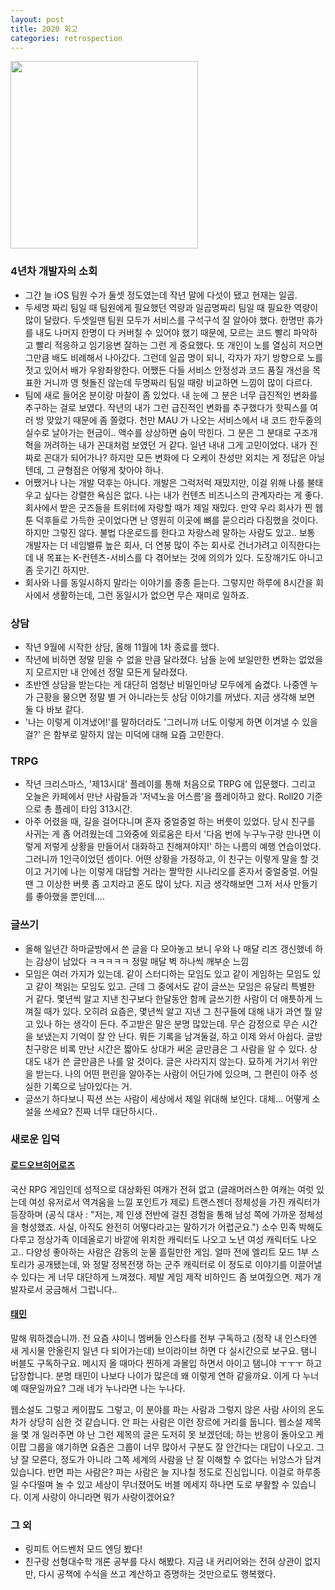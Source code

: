 ```yaml
---
layout: post
title: 2020 회고
categories: retrospection
---
```


<img src="{{ site.baseurl }}/thumbnails/201225/this-year.png" width="300" />


### 4년차 개발자의 소회
- 그간 늘 iOS 팀원 수가 둘셋 정도였는데 작년 말에 다섯이 됐고 현재는 일곱.
- 두세명 짜리 팀일 때 팀원에게 필요했던 역량과 일곱명짜리 팀일 때 필요한 역량이 많이 달랐다. 두셋일땐 팀원 모두가 서비스를 구석구석 잘 알아야 했다. 한명만 휴가를 내도 나머지 한명이 다 커버칠 수 있어야 했기 때문에, 모르는 코드 빨리 파악하고 빨리 적응하고 임기응변 잘하는 그런 게 중요했다. 또 개인이 노를 열심히 저으면 그만큼 배도 비례해서 나아갔다. 그런데 일곱 명이 되니, 각자가 자기 방향으로 노를 젓고 있어서 배가 우왕좌왕한다. 어쨌든 다들 서비스 안정성과 코드 품질 개선을 목표한 거니까 영 헛돌진 않는데 두명짜리 팀일 때랑 비교하면 느낌이 많이 다르다. 
- 팀에 새로 들어온 분이랑 마찰이 좀 있었다. 내 눈에 그 분은 너무 급진적인 변화를 추구하는 걸로 보였다. 작년의 내가 그런 급진적인 변화를 추구했다가 핫픽스를 여러 방 맞았기 때문에 좀 쫄렸다. 천만 MAU 가 나오는 서비스에서 내 코드 한두줄의 실수로 날아가는 현금이.. 액수를 상상하면 숨이 막힌다. 그 분은 그 분대로 구조개혁을 꺼려하는 내가 꼰대처럼 보였던 거 같다. 일년 내내 그게 고민이었다. 내가 진짜로 꼰대가 되어가나? 하지만 모든 변화에 다 오케이 찬성만 외치는 게 정답은 아닐 텐데, 그 균형점은 어떻게 찾아야 하나.
- 어쨌거나 나는 개발 덕후는 아니다. 개발은 그럭저럭 재밌지만, 이걸 위해 나를 불태우고 싶다는 강렬한 욕심은 없다. 나는 내가 컨텐츠 비즈니스의 관계자라는 게 좋다. 회사에서 받은 굿즈들을 트위터에 자랑할 때가 제일 재밌다. 만약 우리 회사가 찐 웹툰 덕후들로 가득한 곳이었다면 난 영원히 이곳에 뼈를 묻으리라 다짐했을 것이다. 하지만 그렇진 않다. 불법 다운로드를 한다고 자랑스레 말하는 사람도 있고.. 보통 개발자는 더 네임밸류 높은 회사, 더 연봉 많이 주는 회사로 건너가려고 이직한다는데 내 목표는 K-컨텐츠-서비스를 다 겪어보는 것에 의의가 있다. 도장깨기도 아니고 좀 웃기긴 하지만.
- 회사와 나를 동일시하지 말라는 이야기를 종종 듣는다. 그렇지만 하루에 8시간을 회사에서 생활하는데, 그런 동일시가 없으면 무슨 재미로 일하죠.

### 상담
- 작년 9월에 시작한 상담, 올해 11월에 1차 종료를 했다. 
- 작년에 비하면 정말 믿을 수 없을 만큼 달라졌다. 남들 눈에 보일만한 변화는 없었을지 모르지만 내 안에선 정말 모든게 달라졌다.
- 초반엔 상담을 받는다는 게 대단히 엄청난 비밀인마냥 모두에게 숨겼다. 나중엔 누가 근황을 물으면 정말 별 거 아니라는듯 상담 이야기를 꺼냈다. 지금 생각해 보면 둘 다 바보 같다.
- '나는 이렇게 이겨냈어!'를 말하더라도 '그러니까 너도 이렇게 하면 이겨낼 수 있을걸?' 은 함부로 말하지 않는 미덕에 대해 요즘 고민한다.

### TRPG
- 작년 크리스마스, '제13시대' 플레이를 통해 처음으로 TRPG 에 입문했다. 그리고 오늘은 카페에서 만난 사람들과 '저녁노을 어스름'을 플레이하고 왔다. Roll20 기준으로 총 플레이 타임 313시간.
- 아주 어렸을 때, 길을 걸어다니며 혼자 중얼중얼 하는 버릇이 있었다. 당시 친구를 사귀는 게 좀 어려웠는데 그와중에 외로움은 타서 '다음 번에 누구누구랑 만나면 이렇게 저렇게 상황을 만들어서 대화하고 친해져야지!' 하는 나름의 예행 연습이었다. 그러니까 1인극이었던 셈이다. 어떤 상황을 가정하고, 이 친구는 이렇게 말을 할 것이고 거기에 나는 이렇게 대답할 거라는 짤막한 시나리오를 혼자서 중얼중얼. 어릴 땐 그 이상한 버릇 좀 고치라고 혼도 많이 났다. 지금 생각해보면 그저 서사 만들기를 좋아했을 뿐인데....

### 글쓰기
- 올해 일년간 하마글방에서 쓴 글을 다 모아놓고 보니 우와 나 매달 리즈 갱신했네 하는 감상이 남았다 ㅋㅋㅋㅋㅋ 정말 매달 벽 하나씩 깨부순 느낌
- 모임은 여러 가지가 있는데. 같이 스터디하는 모임도 있고 같이 게임하는 모임도 있고 같이 책읽는 모임도 있고. 근데 그 중에서도 같이 글쓰는 모임은 유달리 특별한 거 같다. 몇년씩 알고 지낸 친구보다 한달동안 함께 글쓰기한 사람이 더 애틋하게 느껴질 때가 있다. 오히려 요즘은, 몇년씩 알고 지낸 그 친구들에 대해 내가 과연 뭘 알고 있나 하는 생각이 든다. 주고받은 말은 분명 많았는데. 무슨 감정으로 무슨 시간을 보냈는지 기억이 잘 안 난다. 뭐든 기록을 남겨둘걸, 하고 이제 와서 아쉽다. 글방 친구랑은 비록 만난 시간은 짧아도 상대가 써온 글만큼은 그 사람을 알 수 있다. 상대도 내가 쓴 글만큼은 나를 알 것이다. 글은 사라지지 않는다. 묘하게 거기서 위안을 받는다. 나의 어떤 편린을 알아주는 사람이 어딘가에 있으며, 그 편린이 아주 성실한 기록으로 남아있다는 거.
- 글쓰기 하다보니 픽션 쓰는 사람이 세상에서 제일 위대해 보인다. 대체... 어떻게 소설을 쓰세요? 진짜 너무 대단하시다..

### 새로운 입덕

#### [로드오브히어로즈](https://youtu.be/hphSswVFCho)
국산 RPG 게임인데 성적으로 대상화된 여캐가 전혀 없고 (글래머러스한 여캐는 여럿 있는데 여성 유저로서 역겨움을 느낄 포인트가 제로) 트랜스젠더 정체성을 가진 캐릭터가 등장하며 (공식 대사 : "저는, 제 인생 전반에 걸친 경험을 통해 남성 쪽에 가까운 정체성을 형성했죠. 사실, 아직도 완전히 어떻다라고는 말하기가 어렵군요.") 소수 민족 박해도 다루고 정상가족 이데올로기 바깥에 위치한 캐릭터도 나오고 노년 여성 캐릭터도 나오고.. 다양성 좋아하는 사람은 감동의 눈물 흘릴만한 게임. 얼마 전에 엘리트 모드 1부 스토리가 공개됐는데, 와 정말 정복전쟁 하는 군주 캐릭터로 이 정도로 이야기를 이끌어낼 수 있다는 게 너무 대단하게 느껴졌다. 제발 게임 제작 비하인드 좀 보여줬으면. 제가 개발자로서 궁금해서 그럽니다..

#### [태민](https://youtu.be/oxY_Soqdfn8)
말해 뭐하겠습니까. 전 요즘 샤이니 멤버들 인스타를 전부 구독하고 (정작 내 인스타엔 새 게시물 안올린지 일년 다 되어가는데) 브이라이브 하면 다 실시간으로 보구요. 탬니 버블도 구독하구요. 메시지 올 때마다 찐하게 과몰입 하면서 아이고 탬니야 ㅜㅜㅜ 하고 답장합니다. 분명 태민이 나보다 나이가 많은데 왜 이렇게 연하 같을까요. 이게 다 누너예 때문일까요? 그래 네가 누나라면 나는 누나다.

웹소설도 그렇고 케이팝도 그렇고, 이 분야를 파는 사람과 그렇지 않은 사람 사이의 온도차가 상당히 심한 것 같습니다. 안 파는 사람은 이런 장르에 거리를 둡니다. 웹소설 제목을 몇 개 일러주면 야 난 그런 제목의 글은 도저히 못 보겠던데; 하는 반응이 돌아오고 케이팝 그룹을 얘기하면 요즘은 그룹이 너무 많아서 구분도 잘 안간다는 대답이 나오고. 그냥 잘 모른다, 정도가 아니라 그쪽 세계의 사람을 난 잘 이해할 수 없다는 뉘앙스가 담겨 있습니다. 반면 파는 사람은? 파는 사람은 늘 지나칠 정도로 진심입니다. 이걸로 하루종일 수다떨며 놀 수 있고 세상이 무너졌어도 버블 메세지 하나면 도로 부활할 수 있습니다. 이게 사랑이 아니라면 뭐가 사랑이겠어요?

### 그 외
- 링피트 어드벤처 모드 엔딩 봤다!
- 친구랑 선형대수학 개론 공부를 다시 해봤다. 지금 내 커리어와는 전혀 상관이 없지만, 다시 공책에 수식을 쓰고 계산하고 증명하는 것만으로도 행복했다.
